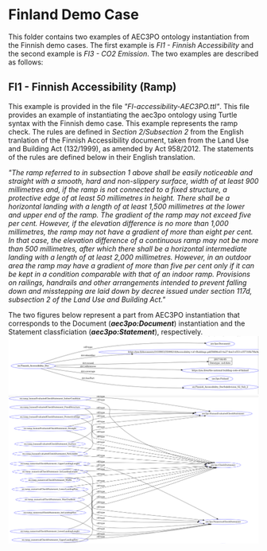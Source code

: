 # Finland Demo Case
This folder contains two examples of AEC3PO ontology instantiation from the Finnish demo cases. The first example is _FI1 - Finnish Accessibility_ and the second example is _FI3 - CO2 Emission_. The two examples are described as follows:

## FI1 - Finnish Accessibility (Ramp)

This example is provided in the file _"FI-accessibility-AEC3PO.ttl"_. This file provides an example of instantiating the aec3po ontology using Turtle syntax with the Finnish demo case. This example represents the ramp check. The rules are defined in _Section 2/Subsection 2_ from the English tranlation of the Finnish Accessibility document, taken from the Land Use and Building Act (132/1999), as amended by Act 958/2012. The statements of the rules are defined below in their English translation.

_"The ramp referred to in subsection 1 above shall be easily noticeable and straight with a smooth, hard and non-slippery surface, width of at least 900 millimetres and, if the ramp is not connected to a fixed structure, a protective edge of at least 50 millimetres in height. There shall be a horizontal landing with a length of at least 1,500 millimetres at the lower and upper end of the ramp. The gradient of the ramp may not exceed five per cent. However, if the elevation difference is no more than 1,000 millimetres, the ramp may not have a gradient of more than eight per cent. In that case, the elevation difference of a continuous ramp may not be more than 500 millimetres, after which there shall be a horizontal intermediate landing with a length of at least 2,000 millimetres. However, in an outdoor area the ramp may have a gradient of more than five per cent only if it can be kept in a condition comparable with that of an indoor ramp. Provisions on railings, handrails and other arrangements intended to prevent falling down and misstepping are laid down by decree issued under section 117d, subsection 2 of the Land Use and Building Act."_

The two figures below represent a part from AEC3PO instantiation that corresponds to the Document (**_aec3po:Document_**) instantiation and the Statement classficiation (**_aec3po:Statement_**), respectively.
![Finland](FI1-Doc.png) 
![Finland](FI1-StatementsClassification.png) 
